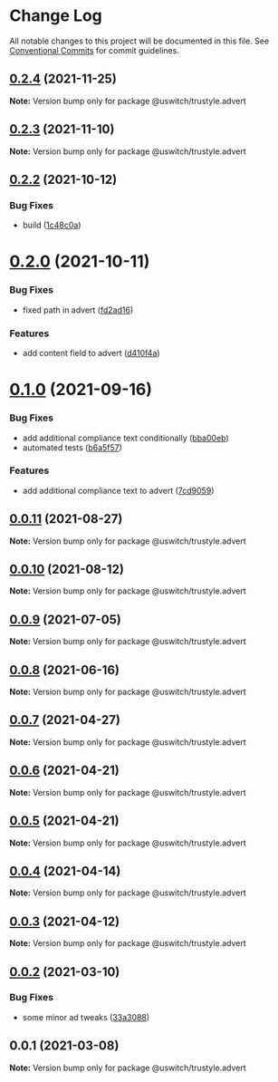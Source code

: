 # Change Log

All notable changes to this project will be documented in this file.
See [Conventional Commits](https://conventionalcommits.org) for commit guidelines.

## [0.2.4](https://github.com/uswitch/trustyle/compare/@uswitch/trustyle.advert@0.2.3...@uswitch/trustyle.advert@0.2.4) (2021-11-25)

**Note:** Version bump only for package @uswitch/trustyle.advert





## [0.2.3](https://github.com/uswitch/trustyle/compare/@uswitch/trustyle.advert@0.2.2...@uswitch/trustyle.advert@0.2.3) (2021-11-10)

**Note:** Version bump only for package @uswitch/trustyle.advert





## [0.2.2](https://github.com/uswitch/trustyle/compare/@uswitch/trustyle.advert@0.2.0...@uswitch/trustyle.advert@0.2.2) (2021-10-12)


### Bug Fixes

* build ([1c48c0a](https://github.com/uswitch/trustyle/commit/1c48c0a))





# [0.2.0](https://github.com/uswitch/trustyle/compare/@uswitch/trustyle.advert@0.1.0...@uswitch/trustyle.advert@0.2.0) (2021-10-11)


### Bug Fixes

* fixed path in advert ([fd2ad16](https://github.com/uswitch/trustyle/commit/fd2ad16))


### Features

* add content field to advert ([d410f4a](https://github.com/uswitch/trustyle/commit/d410f4a))





# [0.1.0](https://github.com/uswitch/trustyle/compare/@uswitch/trustyle.advert@0.0.11...@uswitch/trustyle.advert@0.1.0) (2021-09-16)


### Bug Fixes

* add additional compliance text conditionally ([bba00eb](https://github.com/uswitch/trustyle/commit/bba00eb))
* automated tests ([b6a5f57](https://github.com/uswitch/trustyle/commit/b6a5f57))


### Features

* add additional compliance text to advert ([7cd9059](https://github.com/uswitch/trustyle/commit/7cd9059))





## [0.0.11](https://github.com/uswitch/trustyle/compare/@uswitch/trustyle.advert@0.0.10...@uswitch/trustyle.advert@0.0.11) (2021-08-27)

**Note:** Version bump only for package @uswitch/trustyle.advert





## [0.0.10](https://github.com/uswitch/trustyle/compare/@uswitch/trustyle.advert@0.0.9...@uswitch/trustyle.advert@0.0.10) (2021-08-12)

**Note:** Version bump only for package @uswitch/trustyle.advert





## [0.0.9](https://github.com/uswitch/trustyle/compare/@uswitch/trustyle.advert@0.0.8...@uswitch/trustyle.advert@0.0.9) (2021-07-05)

**Note:** Version bump only for package @uswitch/trustyle.advert





## [0.0.8](https://github.com/uswitch/trustyle/compare/@uswitch/trustyle.advert@0.0.7...@uswitch/trustyle.advert@0.0.8) (2021-06-16)

**Note:** Version bump only for package @uswitch/trustyle.advert





## [0.0.7](https://github.com/uswitch/trustyle/compare/@uswitch/trustyle.advert@0.0.6...@uswitch/trustyle.advert@0.0.7) (2021-04-27)

**Note:** Version bump only for package @uswitch/trustyle.advert





## [0.0.6](https://github.com/uswitch/trustyle/compare/@uswitch/trustyle.advert@0.0.5...@uswitch/trustyle.advert@0.0.6) (2021-04-21)

**Note:** Version bump only for package @uswitch/trustyle.advert





## [0.0.5](https://github.com/uswitch/trustyle/compare/@uswitch/trustyle.advert@0.0.4...@uswitch/trustyle.advert@0.0.5) (2021-04-21)

**Note:** Version bump only for package @uswitch/trustyle.advert





## [0.0.4](https://github.com/uswitch/trustyle/compare/@uswitch/trustyle.advert@0.0.3...@uswitch/trustyle.advert@0.0.4) (2021-04-14)

**Note:** Version bump only for package @uswitch/trustyle.advert





## [0.0.3](https://github.com/uswitch/trustyle/compare/@uswitch/trustyle.advert@0.0.2...@uswitch/trustyle.advert@0.0.3) (2021-04-12)

**Note:** Version bump only for package @uswitch/trustyle.advert





## [0.0.2](https://github.com/uswitch/trustyle/compare/@uswitch/trustyle.advert@0.0.1...@uswitch/trustyle.advert@0.0.2) (2021-03-10)


### Bug Fixes

* some minor ad tweaks ([33a3088](https://github.com/uswitch/trustyle/commit/33a3088))





## 0.0.1 (2021-03-08)

**Note:** Version bump only for package @uswitch/trustyle.advert
